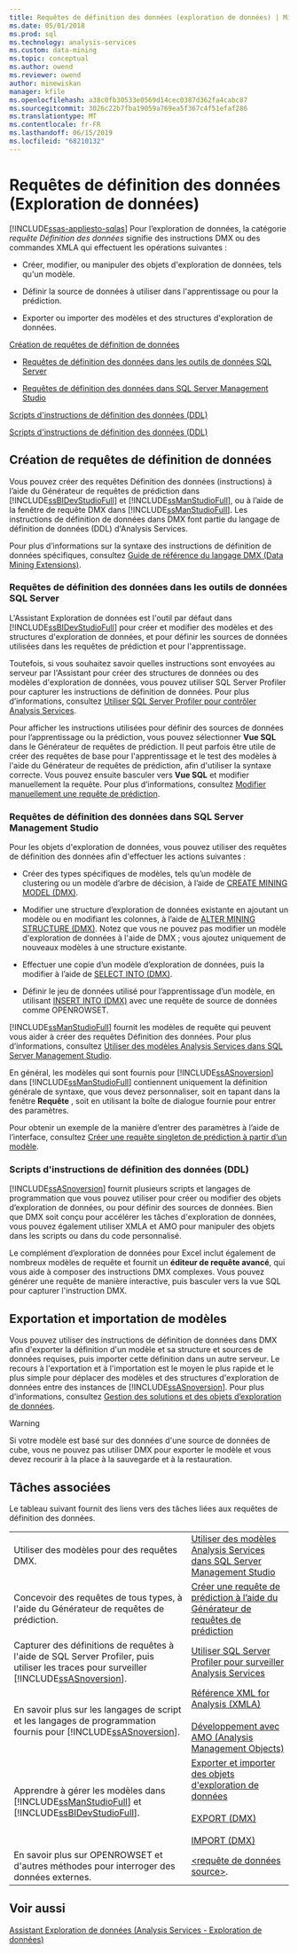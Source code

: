```yaml
---
title: Requêtes de définition des données (exploration de données) | Microsoft Docs
ms.date: 05/01/2018
ms.prod: sql
ms.technology: analysis-services
ms.custom: data-mining
ms.topic: conceptual
ms.author: owend
ms.reviewer: owend
author: minewiskan
manager: kfile
ms.openlocfilehash: a38c0fb30533e0569d14cec0387d362fa4cabc87
ms.sourcegitcommit: 3026c22b7fba19059a769ea5f367c4f51efaf286
ms.translationtype: MT
ms.contentlocale: fr-FR
ms.lasthandoff: 06/15/2019
ms.locfileid: "68210132"
---
```

# <a name="data-definition-queries-data-mining"></a>Requêtes de définition des données (Exploration de données)
[!INCLUDE[ssas-appliesto-sqlas](../../includes/ssas-appliesto-sqlas.md)]
  Pour l’exploration de données, la catégorie *requête Définition des données* signifie des instructions DMX ou des commandes XMLA qui effectuent les opérations suivantes :  
  
-   Créer, modifier, ou manipuler des objets d'exploration de données, tels qu'un modèle.  
  
-   Définir la source de données à utiliser dans l'apprentissage ou pour la prédiction.  
  
-   Exporter ou importer des modèles et des structures d'exploration de données.  
  
 [Création de requêtes de définition de données](#bkmk_Create)  
  
-   [Requêtes de définition des données dans les outils de données SQL Server](#bkmk_ssdt)  
  
-   [Requêtes de définition des données dans SQL Server Management Studio](#bkmk_SSMS)  
  
 [Scripts d'instructions de définition des données (DDL)](#bkmk_Scripts)  
  
 [Scripts d'instructions de définition des données (DDL)](#bkmk_Export)  
  
##  <a name="bkmk_Create"></a> Création de requêtes de définition de données  
 Vous pouvez créer des requêtes Définition des données (instructions) à l’aide du Générateur de requêtes de prédiction dans [!INCLUDE[ssBIDevStudioFull](../../includes/ssbidevstudiofull-md.md)] et [!INCLUDE[ssManStudioFull](../../includes/ssmanstudiofull-md.md)], ou à l’aide de la fenêtre de requête DMX dans [!INCLUDE[ssManStudioFull](../../includes/ssmanstudiofull-md.md)]. Les instructions de définition de données dans DMX font partie du langage de définition de données (DDL) d'Analysis Services.  
  
 Pour plus d’informations sur la syntaxe des instructions de définition de données spécifiques, consultez [Guide de référence du langage DMX &#40;Data Mining Extensions&#41;](../../dmx/data-mining-extensions-dmx-reference.md).  
  
###  <a name="bkmk_ssdt"></a> Requêtes de définition des données dans les outils de données SQL Server  
 L'Assistant Exploration de données est l'outil par défaut dans [!INCLUDE[ssBIDevStudioFull](../../includes/ssbidevstudiofull-md.md)] pour créer et modifier des modèles et des structures d'exploration de données, et pour définir les sources de données utilisées dans les requêtes de prédiction et pour l'apprentissage.  
  
 Toutefois, si vous souhaitez savoir quelles instructions sont envoyées au serveur par l'Assistant pour créer des structures de données ou des modèles d'exploration de données, vous pouvez utiliser SQL Server Profiler pour capturer les instructions de définition de données. Pour plus d’informations, consultez [Utiliser SQL Server Profiler pour contrôler Analysis Services](../../analysis-services/instances/use-sql-server-profiler-to-monitor-analysis-services.md).  
  
 Pour afficher les instructions utilisées pour définir des sources de données pour l’apprentissage ou la prédiction, vous pouvez sélectionner **Vue SQL** dans le Générateur de requêtes de prédiction. Il peut parfois être utile de créer des requêtes de base pour l'apprentissage et le test des modèles à l'aide du Générateur de requêtes de prédiction, afin d'utiliser la syntaxe correcte. Vous pouvez ensuite basculer vers **Vue SQL** et modifier manuellement la requête. Pour plus d’informations, consultez [Modifier manuellement une requête de prédiction](../../analysis-services/data-mining/manually-edit-a-prediction-query.md).  
  
###  <a name="bkmk_SSMS"></a> Requêtes de définition des données dans SQL Server Management Studio  
 Pour les objets d'exploration de données, vous pouvez utiliser des requêtes de définition des données afin d'effectuer les actions suivantes :  
  
-   Créer des types spécifiques de modèles, tels qu’un modèle de clustering ou un modèle d’arbre de décision, à l’aide de [CREATE MINING MODEL &#40;DMX&#41;](../../dmx/create-mining-model-dmx.md).  
  
-   Modifier une structure d’exploration de données existante en ajoutant un modèle ou en modifiant les colonnes, à l’aide de [ALTER MINING STRUCTURE &#40;DMX&#41;](../../dmx/alter-mining-structure-dmx.md). Notez que vous ne pouvez pas modifier un modèle d'exploration de données à l'aide de DMX ; vous ajoutez uniquement de nouveaux modèles à une structure existante.  
  
-   Effectuer une copie d’un modèle d’exploration de données, puis la modifier à l’aide de [SELECT INTO &#40;DMX&#41;](../../dmx/select-into-dmx.md).  
  
-   Définir le jeu de données utilisé pour l’apprentissage d’un modèle, en utilisant [INSERT INTO &#40;DMX&#41;](../../dmx/insert-into-dmx.md) avec une requête de source de données comme OPENROWSET.  
  
 [!INCLUDE[ssManStudioFull](../../includes/ssmanstudiofull-md.md)] fournit les modèles de requête qui peuvent vous aider à créer des requêtes Définition des données. Pour plus d’informations, consultez [Utiliser des modèles Analysis Services dans SQL Server Management Studio](../../analysis-services/instances/use-analysis-services-templates-in-sql-server-management-studio.md).  
  
 En général, les modèles qui sont fournis pour [!INCLUDE[ssASnoversion](../../includes/ssasnoversion-md.md)] dans [!INCLUDE[ssManStudioFull](../../includes/ssmanstudiofull-md.md)] contiennent uniquement la définition générale de syntaxe, que vous devez personnaliser, soit en tapant dans la fenêtre **Requête** , soit en utilisant la boîte de dialogue fournie pour entrer des paramètres.  
  
 Pour obtenir un exemple de la manière d’entrer des paramètres à l’aide de l’interface, consultez [Créer une requête singleton de prédiction à partir d’un modèle](../../analysis-services/data-mining/create-a-singleton-prediction-query-from-a-template.md).  
  
###  <a name="bkmk_Scripts"></a> Scripts d'instructions de définition des données (DDL)  
 [!INCLUDE[ssASnoversion](../../includes/ssasnoversion-md.md)] fournit plusieurs scripts et langages de programmation que vous pouvez utiliser pour créer ou modifier des objets d’exploration de données, ou pour définir des sources de données.  Bien que DMX soit conçu pour accélérer les tâches d'exploration de données, vous pouvez également utiliser XMLA et AMO pour manipuler des objets dans les scripts ou dans du code personnalisé.  
  
 Le complément d’exploration de données pour Excel inclut également de nombreux modèles de requête et fournit un **éditeur de requête avancé**, qui vous aide à composer des instructions DMX complexes. Vous pouvez générer une requête de manière interactive, puis basculer vers la vue SQL pour capturer l'instruction DMX.  
  
##  <a name="bkmk_Export"></a> Exportation et importation de modèles  
 Vous pouvez utiliser des instructions de définition de données dans DMX afin d'exporter la définition d'un modèle et sa structure et sources de données requises, puis importer cette définition dans un autre serveur. Le recours à l'exportation et à l'importation est le moyen le plus rapide et le plus simple pour déplacer des modèles et des structures d'exploration de données entre des instances de [!INCLUDE[ssASnoversion](../../includes/ssasnoversion-md.md)]. Pour plus d’informations, consultez [Gestion des solutions et des objets d’exploration de données](../../analysis-services/data-mining/management-of-data-mining-solutions-and-objects.md).  
  
> [!WARNING]  
>  Si votre modèle est basé sur des données d'une source de données de cube, vous ne pouvez pas utiliser DMX pour exporter le modèle et vous devez recourir à la place à la sauvegarde et à la restauration.  
  
##  <a name="bkmk_Tasks"></a> Tâches associées  
 Le tableau suivant fournit des liens vers des tâches liées aux requêtes de définition des données.  
  
|||  
|-|-|  
|Utiliser des modèles pour des requêtes DMX.|[Utiliser des modèles Analysis Services dans SQL Server Management Studio](../../analysis-services/instances/use-analysis-services-templates-in-sql-server-management-studio.md)|  
|Concevoir des requêtes de tous types, à l'aide du Générateur de requêtes de prédiction.|[Créer une requête de prédiction à l’aide du Générateur de requêtes de prédiction](../../analysis-services/data-mining/create-a-prediction-query-using-the-prediction-query-builder.md)|  
|Capturer des définitions de requêtes à l'aide de SQL Server Profiler, puis utiliser les traces pour surveiller [!INCLUDE[ssASnoversion](../../includes/ssasnoversion-md.md)].|[Utiliser SQL Server Profiler pour surveiller Analysis Services](../../analysis-services/instances/use-sql-server-profiler-to-monitor-analysis-services.md)|  
|En savoir plus sur les langages de script et les langages de programmation fournis pour [!INCLUDE[ssASnoversion](../../includes/ssasnoversion-md.md)].|[Référence XML for Analysis &#40;XMLA&#41;](https://docs.microsoft.com/bi-reference/xmla/xml-for-analysis-xmla-reference)<br /><br /> [Développement avec AMO &#40;Analysis Management Objects&#41;](https://docs.microsoft.com/bi-reference/amo/developing-with-analysis-management-objects-amo)|  
|Apprendre à gérer les modèles dans [!INCLUDE[ssManStudioFull](../../includes/ssmanstudiofull-md.md)] et [!INCLUDE[ssBIDevStudioFull](../../includes/ssbidevstudiofull-md.md)].|[Exporter et importer des objets d'exploration de données](../../analysis-services/data-mining/export-and-import-data-mining-objects.md)<br /><br /> [EXPORT &#40;DMX&#41;](../../dmx/export-dmx.md)<br /><br /> [IMPORT &#40;DMX&#41;](../../dmx/import-dmx.md)|  
|En savoir plus sur OPENROWSET et d'autres méthodes pour interroger des données externes.|[&#60;requête de données source&#62;](../../dmx/source-data-query.md).|  
  
## <a name="see-also"></a>Voir aussi  
 [Assistant Exploration de données &#40;Analysis Services - Exploration de données&#41;](../../analysis-services/data-mining/data-mining-wizard-analysis-services-data-mining.md)  
  
  
